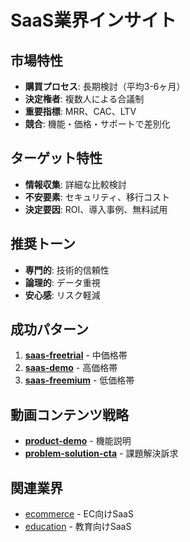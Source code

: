 # SaaS業界インサイト

## 市場特性
- **購買プロセス**: 長期検討（平均3-6ヶ月）
- **決定権者**: 複数人による合議制
- **重要指標**: MRR、CAC、LTV
- **競合**: 機能・価格・サポートで差別化

## ターゲット特性
- **情報収集**: 詳細な比較検討
- **不安要素**: セキュリティ、移行コスト
- **決定要因**: ROI、導入事例、無料試用

## 推奨トーン
- **専門的**: 技術的信頼性
- **論理的**: データ重視
- **安心感**: リスク軽減

## 成功パターン
1. **[saas-freetrial](../../lp/patterns/saas-freetrial.md)** - 中価格帯
2. **[saas-demo](../../lp/patterns/saas-demo.md)** - 高価格帯
3. **[saas-freemium](../../lp/patterns/saas-freemium.md)** - 低価格帯

## 動画コンテンツ戦略
- **[product-demo](../../video/patterns/60sec-ads/product-demo.md)** - 機能説明
- **[problem-solution-cta](../../video/patterns/15sec-ads/problem-solution-cta.md)** - 課題解決訴求


## 関連業界
- [ecommerce](../industry-insights/ecommerce.md) - EC向けSaaS
- [education](../industry-insights/education.md) - 教育向けSaaS